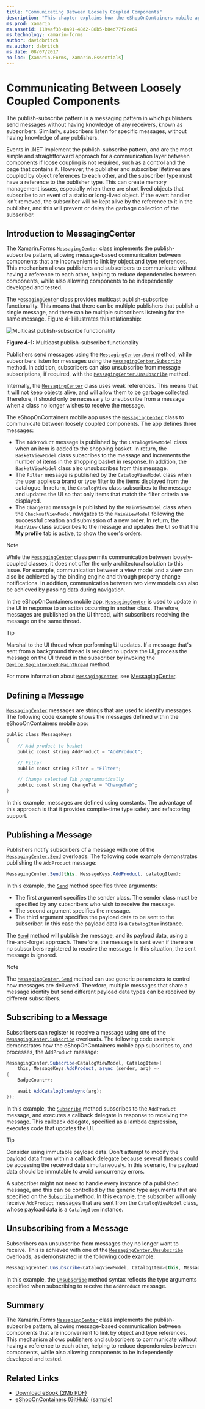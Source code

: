 ```yaml
---
title: "Communicating Between Loosely Coupled Components"
description: "This chapter explains how the eShopOnContainers mobile app implements the publish-subscribe pattern, allowing message-based communication between components that are inconvenient to link by object and type references "
ms.prod: xamarin
ms.assetid: 1194af33-8a91-48d2-88b5-b84d77f2ce69
ms.technology: xamarin-forms
author: davidbritch
ms.author: dabritch
ms.date: 08/07/2017
no-loc: [Xamarin.Forms, Xamarin.Essentials]
---
```


# Communicating Between Loosely Coupled Components

The publish-subscribe pattern is a messaging pattern in which publishers send messages without having knowledge of any receivers, known as subscribers. Similarly, subscribers listen for specific messages, without having knowledge of any publishers.

Events in .NET implement the publish-subscribe pattern, and are the most simple and straightforward approach for a communication layer between components if loose coupling is not required, such as a control and the page that contains it. However, the publisher and subscriber lifetimes are coupled by object references to each other, and the subscriber type must have a reference to the publisher type. This can create memory management issues, especially when there are short lived objects that subscribe to an event of a static or long-lived object. If the event handler isn't removed, the subscriber will be kept alive by the reference to it in the publisher, and this will prevent or delay the garbage collection of the subscriber.

## Introduction to MessagingCenter

The Xamarin.Forms [`MessagingCenter`](xref:Xamarin.Forms.MessagingCenter) class implements the publish-subscribe pattern, allowing message-based communication between components that are inconvenient to link by object and type references. This mechanism allows publishers and subscribers to communicate without having a reference to each other, helping to reduce dependencies between components, while also allowing components to be independently developed and tested.

The [`MessagingCenter`](xref:Xamarin.Forms.MessagingCenter) class provides multicast publish-subscribe functionality. This means that there can be multiple publishers that publish a single message, and there can be multiple subscribers listening for the same message. Figure 4-1 illustrates this relationship:

![Multicast publish-subscribe functionality](communicating-between-loosely-coupled-components-images/messagingcenter.png)

**Figure 4-1:** Multicast publish-subscribe functionality

Publishers send messages using the [`MessagingCenter.Send`](xref:Xamarin.Forms.MessagingCenter.Send*) method, while subscribers listen for messages using the [`MessagingCenter.Subscribe`](xref:Xamarin.Forms.MessagingCenter.Subscribe*) method. In addition, subscribers can also unsubscribe from message subscriptions, if required, with the [`MessagingCenter.Unsubscribe`](xref:Xamarin.Forms.MessagingCenter.Unsubscribe*) method.

Internally, the [`MessagingCenter`](xref:Xamarin.Forms.MessagingCenter) class uses weak references. This means that it will not keep objects alive, and will allow them to be garbage collected. Therefore, it should only be necessary to unsubscribe from a message when a class no longer wishes to receive the message.

The eShopOnContainers mobile app uses the [`MessagingCenter`](xref:Xamarin.Forms.MessagingCenter) class to communicate between loosely coupled components. The app defines three messages:

- The `AddProduct` message is published by the `CatalogViewModel` class when an item is added to the shopping basket. In return, the `BasketViewModel` class subscribes to the message and increments the number of items in the shopping basket in response. In addition, the `BasketViewModel` class also unsubscribes from this message.
- The `Filter` message is published by the `CatalogViewModel` class when the user applies a brand or type filter to the items displayed from the catalogue. In return, the `CatalogView` class subscribes to the message and updates the UI so that only items that match the filter criteria are displayed.
- The `ChangeTab` message is published by the `MainViewModel` class when the `CheckoutViewModel` navigates to the `MainViewModel` following the successful creation and submission of a new order. In return, the `MainView` class subscribes to the message and updates the UI so that the **My profile** tab is active, to show the user's orders.

> [!NOTE]
> While the [`MessagingCenter`](xref:Xamarin.Forms.MessagingCenter) class permits communication between loosely-coupled classes, it does not offer the only architectural solution to this issue. For example, communication between a view model and a view can also be achieved by the binding engine and through property change notifications. In addition, communication between two view models can also be achieved by passing data during navigation.

In the eShopOnContainers mobile app, [`MessagingCenter`](xref:Xamarin.Forms.MessagingCenter) is used to update in the UI in response to an action occurring in another class. Therefore, messages are published on the UI thread, with subscribers receiving the message on the same thread.

> [!TIP]
> Marshal to the UI thread when performing UI updates. If a message that's sent from a background thread is required to update the UI, process the message on the UI thread in the subscriber by invoking the [`Device.BeginInvokeOnMainThread`](xref:Xamarin.Forms.Device.BeginInvokeOnMainThread(System.Action)) method.

For more information about [`MessagingCenter`](xref:Xamarin.Forms.MessagingCenter), see [MessagingCenter](~/xamarin-forms/app-fundamentals/messaging-center.md).

## Defining a Message

[`MessagingCenter`](xref:Xamarin.Forms.MessagingCenter) messages are strings that are used to identify messages. The following code example shows the messages defined within the eShopOnContainers mobile app:

```csharp
public class MessageKeys  
{  
    // Add product to basket  
    public const string AddProduct = "AddProduct";  

    // Filter  
    public const string Filter = "Filter";  

    // Change selected Tab programmatically  
    public const string ChangeTab = "ChangeTab";  
}
```

In this example, messages are defined using constants. The advantage of this approach is that it provides compile-time type safety and refactoring support.

## Publishing a Message

Publishers notify subscribers of a message with one of the [`MessagingCenter.Send`](xref:Xamarin.Forms.MessagingCenter.Send*) overloads. The following code example demonstrates publishing the `AddProduct` message:

```csharp
MessagingCenter.Send(this, MessageKeys.AddProduct, catalogItem);
```

In this example, the [`Send`](xref:Xamarin.Forms.MessagingCenter.Send*) method specifies three arguments:

- The first argument specifies the sender class. The sender class must be specified by any subscribers who wish to receive the message.
- The second argument specifies the message.
- The third argument specifies the payload data to be sent to the subscriber. In this case the payload data is a `CatalogItem` instance.

The [`Send`](xref:Xamarin.Forms.MessagingCenter.Send*) method will publish the message, and its payload data, using a fire-and-forget approach. Therefore, the message is sent even if there are no subscribers registered to receive the message. In this situation, the sent message is ignored.

> [!NOTE]
> The [`MessagingCenter.Send`](xref:Xamarin.Forms.MessagingCenter.Send*) method can use generic parameters to control how messages are delivered. Therefore, multiple messages that share a message identity but send different payload data types can be received by different subscribers.

## Subscribing to a Message

Subscribers can register to receive a message using one of the [`MessagingCenter.Subscribe`](xref:Xamarin.Forms.MessagingCenter.Subscribe*) overloads. The following code example demonstrates how the eShopOnContainers mobile app subscribes to, and processes, the `AddProduct` message:

```csharp
MessagingCenter.Subscribe<CatalogViewModel, CatalogItem>(  
    this, MessageKeys.AddProduct, async (sender, arg) =>  
{  
    BadgeCount++;  

    await AddCatalogItemAsync(arg);  
});
```

In this example, the [`Subscribe`](xref:Xamarin.Forms.MessagingCenter.Subscribe*) method subscribes to the `AddProduct` message, and executes a callback delegate in response to receiving the message. This callback delegate, specified as a lambda expression, executes code that updates the UI.

> [!TIP]
> Consider using immutable payload data. Don't attempt to modify the payload data from within a callback delegate because several threads could be accessing the received data simultaneously. In this scenario, the payload data should be immutable to avoid concurrency errors.

A subscriber might not need to handle every instance of a published message, and this can be controlled by the generic type arguments that are specified on the [`Subscribe`](xref:Xamarin.Forms.MessagingCenter.Subscribe*) method. In this example, the subscriber will only receive `AddProduct` messages that are sent from the `CatalogViewModel` class, whose payload data is a `CatalogItem` instance.

## Unsubscribing from a Message

Subscribers can unsubscribe from messages they no longer want to receive. This is achieved with one of the [`MessagingCenter.Unsubscribe`](xref:Xamarin.Forms.MessagingCenter.Unsubscribe*) overloads, as demonstrated in the following code example:

```csharp
MessagingCenter.Unsubscribe<CatalogViewModel, CatalogItem>(this, MessageKeys.AddProduct);
```

In this example, the [`Unsubscribe`](xref:Xamarin.Forms.MessagingCenter.Unsubscribe*) method syntax reflects the type arguments specified when subscribing to receive the `AddProduct` message.

## Summary

The Xamarin.Forms [`MessagingCenter`](xref:Xamarin.Forms.MessagingCenter) class implements the publish-subscribe pattern, allowing message-based communication between components that are inconvenient to link by object and type references. This mechanism allows publishers and subscribers to communicate without having a reference to each other, helping to reduce dependencies between components, while also allowing components to be independently developed and tested.

## Related Links

- [Download eBook (2Mb PDF)](https://aka.ms/xamarinpatternsebook)
- [eShopOnContainers (GitHub) (sample)](https://github.com/dotnet-architecture/eShopOnContainers)
